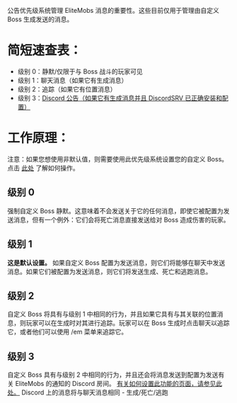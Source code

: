 公告优先级系统管理 EliteMobs 消息的重要性。这些目前仅用于管理由自定义 Boss 生成发送的消息。

# 简短速查表：

*   级别 0：静默/仅限于与 Boss 战斗的玩家可见
*   级别 1：聊天消息（如果它有生成消息）
*   级别 2：追踪（如果它有位置消息）
*   级别 3：[Discord 公告（如果它有生成消息并且 DiscordSRV 已正确安装和配置）]($language$/elitemobs/discordsrv.md)

# 工作原理：

注意：如果您想使用非默认值，则需要使用此优先级系统设置您的自定义 Boss。点击 [此处]($language$/elitemobs/creating_bosses.md&section=announcementpriority) 了解如何操作。

## 级别 0

强制自定义 Boss 静默。这意味着不会发送关于它的任何消息，即使它被配置为发送消息，但有一个例外：它们会将死亡消息直接发送给对 Boss 造成伤害的玩家。

## 级别 1

**这是默认设置。** 如果自定义 Boss 配置为发送消息，则它们将能够在聊天中发送消息。如果它们被配置为发送消息，则它们将发送生成、死亡和逃跑消息。

## 级别 2

自定义 Boss 将具有与级别 1 中相同的行为，并且如果它具有与其关联的位置消息，则玩家可以在生成时对其进行追踪。玩家可以在 Boss 生成时点击聊天以追踪它，或者他们可以使用 /em 菜单来追踪它。

## 级别 3

自定义 Boss 具有与级别 2 中相同的行为，并且还会将消息发送到配置为发送有关 EliteMobs 的通知的 Discord 房间。 [有关如何设置此功能的页面，请参见此处。]($language$/elitemobs/discordsrv.md) Discord 上的消息将与聊天消息相同 - 生成/死亡/逃跑

